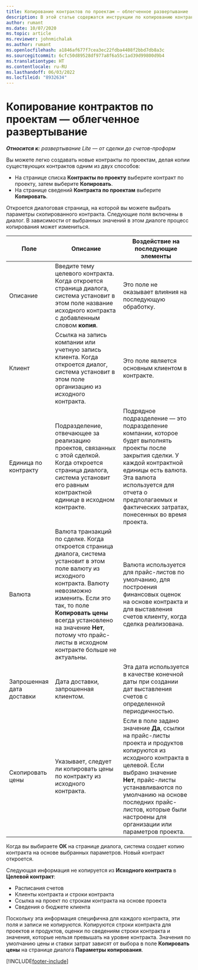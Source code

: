 ```yaml
---
title: Копирование контрактов по проектам — облегченное развертывание
description: В этой статье содержатся инструкции по копированию контрактов по проекту в Project Operations.
author: rumant
ms.date: 10/07/2020
ms.topic: article
ms.reviewer: johnmichalak
ms.author: rumant
ms.openlocfilehash: a1846af677f7cea3ec22fdba4408f2bbd7db8a3c
ms.sourcegitcommit: 6cfc50d89528df977a8f6a55c1ad39d99800d9b4
ms.translationtype: HT
ms.contentlocale: ru-RU
ms.lasthandoff: 06/03/2022
ms.locfileid: "8932634"
---
```

# <a name="copy-project-contracts---lite"></a>Копирование контрактов по проектам — облегченное развертывание

_**Относится к:** развертывание Lite — от сделки до счетов-проформ_

Вы можете легко создавать новые контракты по проектам, делая копии существующих контрактов одним из двух способов: 

  - На странице списка **Контракты по проекту** выберите контракт по проекту, затем выберите **Копировать**.
  - На странице сведений **Контракта по проектам** выберите **Копировать**.

Откроется диалоговая страница, на которой вы можете выбрать параметры скопированного контракта. Следующие поля включены в диалог. В зависимости от выбранных значений в этом диалоге процесс копирования может измениться.

| **Поле** | **Описание** | **Воздействие на последующие элементы** |
| --- | --- | --- |
| Описание | Введите тему целевого контракта. Когда откроется страница диалога, система установит в этом поле название исходного контракта с добавленным словом **копия**. | Это поле не оказывает влияния на последующую обработку. |
| Клиент | Ссылка на запись компании или учетную запись клиента. Когда откроется диалог, система установит в этом поле организацию из исходного контракта. | Это поле является основным клиентом в контракте. |
| Единица по контракту | Подразделение, отвечающее за реализацию проектов, связанных с этой сделкой. Когда откроется страница диалога, система установит его равным контрактной единице в исходном контракте. | Подрядное подразделение — это подразделение компании, которое будет выполнять проекты после закрытия сделки. У каждой контрактной единицы есть валюта. Эта валюта используется для отчета о предполагаемых и фактических затратах, понесенных во время проекта. |
| Валюта | Валюта транзакций по сделке. Когда откроется страница диалога, система установит в этом поле валюту из исходного контракта. Валюту невозможно изменить. Если это так, то поле **Копировать цены** всегда установлено на значение **Нет**, потому что прайс-листы в исходном контракте больше не актуальны. | Валюта используется для прайс-листов по умолчанию, для построения финансовых оценок на основе контракта и для выставления счетов клиенту, когда сделка реализована. |
| Запрошенная дата доставки | Дата доставки, запрошенная клиентом. | Эта дата используется в качестве конечной даты при создании дат выставления счетов с определенной периодичностью. |
| Скопировать цены | Указывает, следует ли копировать цены по контракту из исходного контракта. | Если в поле задано значение **Да**, ссылки на прайс-листы проекта и продуктов копируются из исходного контракта в целевой. Если выбрано значение **Нет**, прайс-листы устанавливаются по умолчанию на основе последних прайс-листов, которые были настроены для организации или параметров проекта. |

Когда вы выбираете **ОК** на странице диалога, система создает копию контракта на основе выбранных параметров. Новый контракт откроется.

Следующая информация не копируется из **Исходного контракта** в **Целевой контракт**:

  - Расписания счетов
  - Клиенты контракта и строки контракта
  - Ссылка на проект по строкам контракта на основе проекта
  - Сведения о бюджете клиента

Поскольку эта информация специфична для каждого контракта, эти поля и записи не копируются. Копируются строки контракта для проектов и продуктов, оценки по сведениям строки контракта и значения, которые нельзя превышать на уровне контракта. Значения по умолчанию цены и ставки затрат зависят от выбора в поле **Копировать цены** на странице диалога **Параметры копирования**.


[!INCLUDE[footer-include](../../includes/footer-banner.md)]